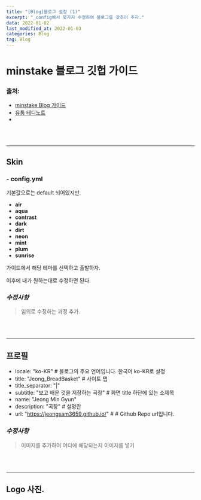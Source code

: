 ```yaml
---
title: "[Blog]블로그 설정 (1)"
excerpt: "_config에서 몇가지 수정하여 블로그를 갖추어 주자."
data: 2022-01-02
last_modified_at: 2022-01-03
categories: Blog
tag: Blog
---
```


# minstake 블로그 깃헙 가이드

### 출처:

-   [minstake Blog 가이드](https://mmistakes.github.io/minimal-mistakes/docs/configuration/)
-   [유툽 테디노트](https://www.youtube.com/watch?v=0TeHUqSAb6Q&list=PLIMb_GuNnFwfQBZQwD-vCZENL5YLDZekr&index=3)
-   []()

<br><br/>

---

## Skin

### - config.yml

기본값으로는 default 되어있지만.

-   **air**
-   **aqua**
-   **contrast**
-   **dark**
-   **dirt**
-   **neon**
-   **mint**
-   **plum**
-   **sunrise**

가이드에서 해당 테마를 선택하고 출발하자.

이후에 내가 원하는대로 수정하면 된다.

### _수정사항_

> 임의로 수정하는 과정 추가.

<br><br/>

---

## 프로필

-   locale: "ko-KR" # 블로그의 주요 언어입니다. 한국어 ko-KR로 설정
-   title: "Jeong_BreadBasket" # 사이트 탭
-   title_separator: "|"
-   subtitle: "보고 배운 것을 저장하는 곡창" # 화면 title 하단에 있는 소제목
-   name: "Jeong Min Gyun"
-   description: "곡창" # 설명란
-   url: "https://jeongsam3659.github.io/" # # Github Repo url입니다.

### _수정사항_

> 이미지를 추가하여 어디에 해당되는지 이미지를 넣기

<br><br/>

---

## Logo 사진.
